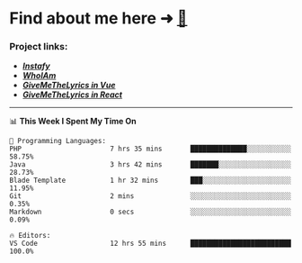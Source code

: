 # Find about me here ➜ [🧑](https://pauabella.dev)

### Project links:
- ***[Instafy](https://instafy.me)***
- ***[WhoIAm](https://pauabella.dev)***
- ***[GiveMeTheLyrics in Vue](https://lyrics.pauabella.dev)***
- ***[GiveMeTheLyrics in React](https://pauabella.dev/GiveMeTheLyrics)***

---
<!--START_SECTION:waka-->
📊 **This Week I Spent My Time On** 

```text
💬 Programming Languages: 
PHP                      7 hrs 35 mins       ██████████████░░░░░░░░░░░   58.75% 
Java                     3 hrs 42 mins       ███████░░░░░░░░░░░░░░░░░░   28.73% 
Blade Template           1 hr 32 mins        ███░░░░░░░░░░░░░░░░░░░░░░   11.95% 
Git                      2 mins              ░░░░░░░░░░░░░░░░░░░░░░░░░   0.35% 
Markdown                 0 secs              ░░░░░░░░░░░░░░░░░░░░░░░░░   0.09%

🔥 Editors: 
VS Code                  12 hrs 55 mins      █████████████████████████   100.0%

```


<!--END_SECTION:waka-->

